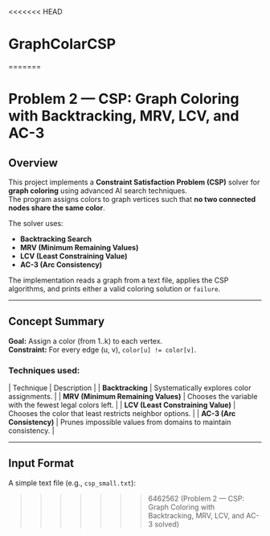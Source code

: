 <<<<<<< HEAD
# GraphColarCSP
=======
#  Problem 2 — CSP: Graph Coloring with Backtracking, MRV, LCV, and AC-3

##  Overview
This project implements a **Constraint Satisfaction Problem (CSP)** solver for **graph coloring** using advanced AI search techniques.  
The program assigns colors to graph vertices such that **no two connected nodes share the same color**.

The solver uses:
- **Backtracking Search**
- **MRV (Minimum Remaining Values)**
- **LCV (Least Constraining Value)**
- **AC-3 (Arc Consistency)**

The implementation reads a graph from a text file, applies the CSP algorithms, and prints either a valid coloring solution or `failure`.

---

##  Concept Summary

**Goal:** Assign a color (from 1..k) to each vertex.  
**Constraint:** For every edge (u, v), `color[u] != color[v]`.

### Techniques used:
| Technique | Description |
| **Backtracking** | Systematically explores color assignments. |
| **MRV (Minimum Remaining Values)** | Chooses the variable with the fewest legal colors left. |
| **LCV (Least Constraining Value)** | Chooses the color that least restricts neighbor options. |
| **AC-3 (Arc Consistency)** | Prunes impossible values from domains to maintain consistency. |

---

##  Input Format

A simple text file (e.g., `csp_small.txt`):
>>>>>>> 6462562 (Problem 2 — CSP: Graph Coloring with Backtracking, MRV, LCV, and AC-3 solved)
